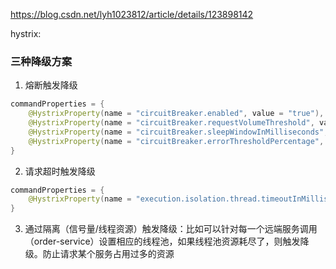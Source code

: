https://blog.csdn.net/lyh1023812/article/details/123898142

hystrix:
### 三种降级方案
1. 熔断触发降级
```java
commandProperties = {
    @HystrixProperty(name = "circuitBreaker.enabled", value = "true"), // 开启熔断
    @HystrixProperty(name = "circuitBreaker.requestVolumeThreshold", value = "5"), // 最小请求次数
    @HystrixProperty(name = "circuitBreaker.sleepWindowInMilliseconds", value = "5000"), // 时间窗口，熔断的时长
    @HystrixProperty(name = "circuitBreaker.errorThresholdPercentage", value = "50"), // 错误率
}
```
2. 请求超时触发降级
```java
commandProperties = {
    @HystrixProperty(name = "execution.isolation.thread.timeoutInMilliseconds", value = "3000")
}
```
3. 通过隔离（信号量/线程资源）触发降级：比如可以针对每一个远端服务调用（order-service）设置相应的线程池，如果线程池资源耗尽了，则触发降级。防止请求某个服务占用过多的资源


